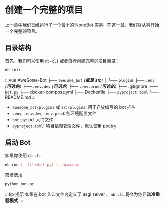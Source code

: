 # 创建一个完整的项目

上一章中我们已经运行了一个最小的 NoneBot 实例，在这一章，我们将从零开始一个完整的项目。

## 目录结构

首先，我们可以使用 `nb-cli` 或者自行创建完整的项目目录：

```bash
nb init
```

<!-- prettier-ignore-start -->
:::vue
AweSome-Bot
├── `awesome_bot` _(**或是 src**)_
│   └── `plugins`
├── `.env` _(**可选的**)_
├── `.env.dev` _(**可选的**)_
├── `.env.prod` _(**可选的**)_
├── .gitignore
├── `bot.py`
├── docker-compose.yml
├── Dockerfile
├── `pyproject.toml`
└── README.md
:::
<!-- prettier-ignore-end -->

- `awesome_bot/plugins` 或 `src/plugins`: 用于存放编写的 bot 插件
- `.env`, `.env.dev`, `.env.prod`: 各环境配置文件
- `bot.py`: bot 入口文件
- `pyproject.toml`: 项目依赖管理文件，默认使用 [poetry](https://python-poetry.org/)

## 启动 Bot

如果你使用 `nb-cli`

```bash
nb run [--file=bot.py] [--app=app]
```

或者使用

```bash
python bot.py
```

:::tip 提示
如果在 bot 入口文件内定义了 asgi server， `nb-cli` 将会为你启动**冷重载模式**
:::
